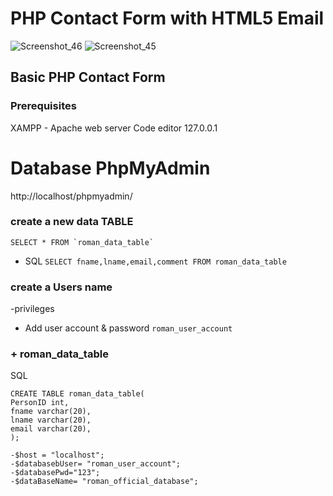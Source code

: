 
# PHP Contact Form with HTML5 Email

![Screenshot_46](https://user-images.githubusercontent.com/47697490/111340713-141a6f00-86a3-11eb-8ab2-8f910f1820d5.png)
![Screenshot_45](https://user-images.githubusercontent.com/47697490/111339508-03b5c480-86a2-11eb-9172-1074e0c3dd50.png)

## Basic PHP Contact Form

### Prerequisites
XAMPP - Apache web server Code editor 127.0.0.1

# Database PhpMyAdmin
http://localhost/phpmyadmin/
### create a new data TABLE
``` SELECT * FROM `roman_data_table` ```
- SQL 
``` SELECT fname,lname,email,comment FROM roman_data_table ```

### create a Users name 
-privileges
- Add user account & password
``` roman_user_account ```

### + roman_data_table
SQL
```
CREATE TABLE roman_data_table(
PersonID int,
fname varchar(20),
lname varchar(20),
email varchar(20),
);
```
```
-$host = "localhost";
-$databasebUser= "roman_user_account";
-$databasePwd="123";
-$dataBaseName= "roman_official_database";
```
